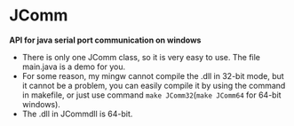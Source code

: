 JComm
=====

**API for java serial port communication on windows**  


- There is only one JComm class, so it is very easy to use. The file main.java is a demo for you.
- For some reason, my mingw cannot compile the .dll in 32-bit mode, but it cannot be a problem, you can easily compile it by using the command in makefile, or just use command `make JComm32`(`make JComm64` for 64-bit windows).
- The .dll in JCommdll is 64-bit.